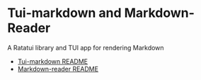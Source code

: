 # Tui-markdown and Markdown-Reader

A Ratatui library and TUI app for rendering Markdown

- [Tui-markdown README](./tui-markdown/README.md)
- [Markdown-reader README](./markdown-reader/README.md)
